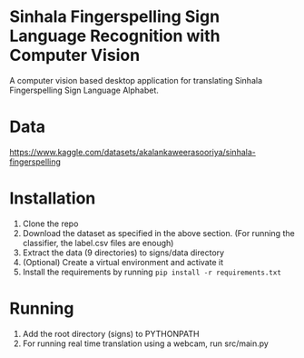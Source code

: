 # Sinhala Fingerspelling Sign Language Recognition with Computer Vision

A computer vision based desktop application for translating Sinhala Fingerspelling Sign Language Alphabet.

# Data
https://www.kaggle.com/datasets/akalankaweerasooriya/sinhala-fingerspelling


# Installation
1. Clone the repo
2. Download the dataset as specified in the above section. (For running the classifier, the label.csv files are enough)
3. Extract the data (9 directories) to signs/data directory
4. (Optional) Create a virtual environment and activate it
5. Install the requirements by running `pip install -r requirements.txt`

# Running
1. Add the root directory (signs) to PYTHONPATH
2. For running real time translation using a webcam, run src/main.py


